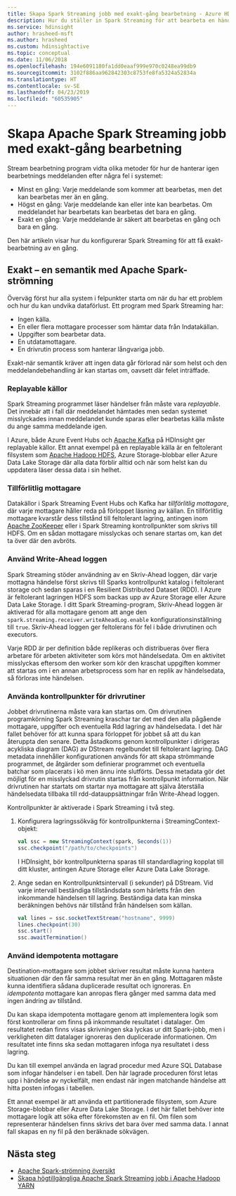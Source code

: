 ```yaml
---
title: Skapa Spark Streaming jobb med exakt-gång bearbetning - Azure HDInsight
description: Hur du ställer in Spark Streaming för att bearbeta en händelse en gång och bara en gång.
ms.service: hdinsight
author: hrasheed-msft
ms.author: hrasheed
ms.custom: hdinsightactive
ms.topic: conceptual
ms.date: 11/06/2018
ms.openlocfilehash: 194e6091180fa1dd0eaaf999e970c0248ea99db9
ms.sourcegitcommit: 3102f886aa962842303c8753fe8fa5324a52834a
ms.translationtype: HT
ms.contentlocale: sv-SE
ms.lasthandoff: 04/23/2019
ms.locfileid: "60535905"
---
```

# <a name="create-apache-spark-streaming-jobs-with-exactly-once-event-processing"></a>Skapa Apache Spark Streaming jobb med exakt-gång bearbetning

Stream bearbetning program vidta olika metoder för hur de hanterar igen bearbetnings meddelanden efter några fel i systemet:

* Minst en gång: Varje meddelande som kommer att bearbetas, men det kan bearbetas mer än en gång.
* Högst en gång: Varje meddelande kan eller inte kan bearbetas. Om meddelandet har bearbetats kan bearbetas det bara en gång.
* Exakt en gång: Varje meddelande är säkert att bearbetas en gång och bara en gång.

Den här artikeln visar hur du konfigurerar Spark Streaming för att få exakt-bearbetning av en gång.

## <a name="exactly-once-semantics-with-apache-spark-streaming"></a>Exakt – en semantik med Apache Spark-strömning

Överväg först hur alla system i felpunkter starta om när du har ett problem och hur du kan undvika dataförlust. Ett program med Spark Streaming har:

* Ingen källa.
* En eller flera mottagare processer som hämtar data från Indatakällan.
* Uppgifter som bearbetar data.
* En utdatamottagare.
* En drivrutin process som hanterar långvariga jobb.

Exakt-när semantik kräver att ingen data går förlorad när som helst och den meddelandebehandling är kan startas om, oavsett där felet inträffade.

### <a name="replayable-sources"></a>Replayable källor

Spark Streaming programmet läser händelser från måste vara *replayable*. Det innebär att i fall där meddelandet hämtades men sedan systemet misslyckades innan meddelandet kunde sparas eller bearbetas källa måste du ange samma meddelande igen.

I Azure, både Azure Event Hubs och [Apache Kafka](https://kafka.apache.org/) på HDInsight ger replayable källor. Ett annat exempel på en replayable källa är en feltolerant filsystem som [Apache Hadoop HDFS](https://hadoop.apache.org/docs/r1.2.1/hdfs_design.html), Azure Storage-blobbar eller Azure Data Lake Storage där alla data förblir alltid och när som helst kan du uppdatera läser dessa data i sin helhet.

### <a name="reliable-receivers"></a>Tillförlitlig mottagare

Datakällor i Spark Streaming Event Hubs och Kafka har *tillförlitlig mottagare*, där varje mottagare håller reda på förloppet läsning av källan. En tillförlitlig mottagare kvarstår dess tillstånd till feltolerant lagring, antingen inom [Apache ZooKeeper](https://zookeeper.apache.org/) eller i Spark Streaming kontrollpunkter som skrivs till HDFS. Om en sådan mottagare misslyckas och senare startas om, kan det ta över där den avbröts.

### <a name="use-the-write-ahead-log"></a>Använd Write-Ahead loggen

Spark Streaming stöder användning av en Skriv-Ahead loggen, där varje mottagna händelse först skrivs till Sparks kontrollpunkt katalog i feltolerant storage och sedan sparas i en Resilient Distributed Dataset (RDD). I Azure är feltolerant lagringen HDFS som backas upp av Azure Storage eller Azure Data Lake Storage. I ditt Spark Streaming-program, Skriv-Ahead loggen är aktiverad för alla mottagare genom att ange den `spark.streaming.receiver.writeAheadLog.enable` konfigurationsinställning till `true`. Skriv-Ahead loggen ger feltolerans för fel i både drivrutinen och executors.

Varje RDD är per definition både replikeras och distribueras över flera arbetare för arbeten aktiviteter som körs mot händelsedata. Om en aktivitet misslyckas eftersom den worker som kör den kraschat uppgiften kommer att startas om i en annan arbetsprocess som har en replik av händelsedata, så förloras inte händelsen.

### <a name="use-checkpoints-for-drivers"></a>Använda kontrollpunkter för drivrutiner

Jobbet drivrutinerna måste vara kan startas om. Om drivrutinen programkörning Spark Streaming kraschar tar det med den alla pågående mottagare, uppgifter och eventuella Rdd lagring av händelsedata. I det här fallet behöver för att kunna spara förloppet för jobbet så att du kan återuppta den senare. Detta åstadkoms genom kontrollpunkter i dirigeras acykliska diagram (DAG) av DStream regelbundet till feltolerant lagring. DAG metadata innehåller konfigurationen används för att skapa strömmande programmet, de åtgärder som definierar programmet och eventuella batchar som placerats i kö men ännu inte slutförts. Dessa metadata gör det möjligt för en misslyckad drivrutin startas från kontrollpunkt information. När drivrutinen har startats om startar nya mottagare att själva återställa händelsedata tillbaka till rdd-datauppsättningar från Write-Ahead loggen.

Kontrollpunkter är aktiverade i Spark Streaming i två steg. 

1. Konfigurera lagringssökväg för kontrollpunkterna i StreamingContext-objekt:

    ```Scala
    val ssc = new StreamingContext(spark, Seconds(1))
    ssc.checkpoint("/path/to/checkpoints")
    ```

    I HDInsight, bör kontrollpunkterna sparas till standardlagring kopplat till ditt kluster, antingen Azure Storage eller Azure Data Lake Storage.

2. Ange sedan en Kontrollpunktsintervall (i sekunder) på DStream. Vid varje intervall beständiga tillståndsdata som härletts från den inkommande händelsen till lagring. Beständiga data kan minska beräkningen behövs när tillstånd från händelsen som källan.

    ```Scala
    val lines = ssc.socketTextStream("hostname", 9999)
    lines.checkpoint(30)
    ssc.start()
    ssc.awaitTermination()
    ```

### <a name="use-idempotent-sinks"></a>Använd idempotenta mottagare

Destination-mottagare som jobbet skriver resultat måste kunna hantera situationen där den får samma resultat mer än en gång. Mottagaren måste kunna identifiera sådana duplicerade resultat och ignoreras. En *idempotenta* mottagare kan anropas flera gånger med samma data med ingen ändring av tillstånd.

Du kan skapa idempotenta mottagare genom att implementera logik som först kontrollerar om finns på inkommande resultatet i datalager. Om resultatet redan finns visas skrivningen ska lyckas ur ditt Spark-jobb, men i verkligheten ditt datalager ignoreras den duplicerade informationen. Om resultatet inte finns ska sedan mottagaren infoga nya resultatet i dess lagring. 

Du kan till exempel använda en lagrad procedur med Azure SQL Database som infogar händelser i en tabell. Den här lagrade proceduren först letas upp i händelse av nyckelfält, men endast när ingen matchande händelse att hitta posten infogas i tabellen.

Ett annat exempel är att använda ett partitionerade filsystem, som Azure Storage-blobbar eller Azure Data Lake Storage. I det här fallet behöver inte mottagare logik att söka efter förekomsten av en fil. Om filen som representerar händelsen finns skrivs det bara över med samma data. I annat fall skapas en ny fil på den beräknade sökvägen.

## <a name="next-steps"></a>Nästa steg

* [Apache Spark-strömning översikt](apache-spark-streaming-overview.md)
* [Skapa högtillgängliga Apache Spark Streaming jobb i Apache Hadoop YARN](apache-spark-streaming-high-availability.md)
